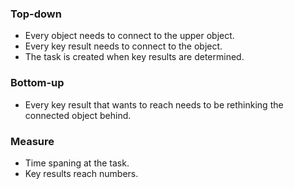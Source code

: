 ### Top-down
- Every object needs to connect to the upper object. 
- Every key result needs to connect to the object.
- The task is created when key results are determined.
### Bottom-up
- Every key result that wants to reach needs to be rethinking the connected object behind. 
### Measure
- Time spaning at the task.
- Key results reach numbers.